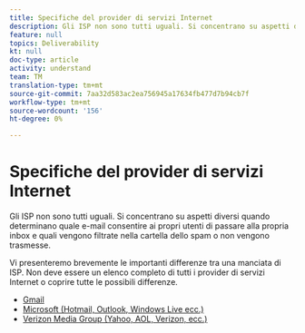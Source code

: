 ```yaml
---
title: Specifiche del provider di servizi Internet
description: Gli ISP non sono tutti uguali. Si concentrano su aspetti diversi quando determinano quale e-mail consentire ai propri utenti di passare alla propria inbox e quali vengono filtrate nella cartella dello spam o non vengono trasmesse. Vi presenteremo brevemente le importanti differenze tra una manciata di ISP. Non deve essere un elenco completo di tutti i provider di servizi Internet o coprire tutte le possibili differenze.
feature: null
topics: Deliverability
kt: null
doc-type: article
activity: understand
team: TM
translation-type: tm+mt
source-git-commit: 7aa32d583ac2ea756945a17634fb477d7b94cb7f
workflow-type: tm+mt
source-wordcount: '156'
ht-degree: 0%

---
```



# Specifiche del provider di servizi Internet

Gli ISP non sono tutti uguali. Si concentrano su aspetti diversi quando determinano quale e-mail consentire ai propri utenti di passare alla propria inbox e quali vengono filtrate nella cartella dello spam o non vengono trasmesse.

Vi presenteremo brevemente le importanti differenze tra una manciata di ISP. Non deve essere un elenco completo di tutti i provider di servizi Internet o coprire tutte le possibili differenze.

* [Gmail](./gmail.md)
* [Microsoft (Hotmail, Outlook, Windows Live ecc.)](./microsoft.md)
* [Verizon Media Group (Yahoo, AOL, Verizon, ecc.)](./verizon-media-group.md)
